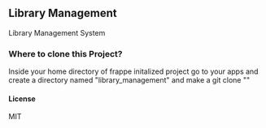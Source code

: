 ## Library Management

Library Management System
### Where to clone this Project?
Inside your home directory of frappe initalized project go to your apps and create a directory named "library_management" and make a git clone "<url>"
#### License

MIT